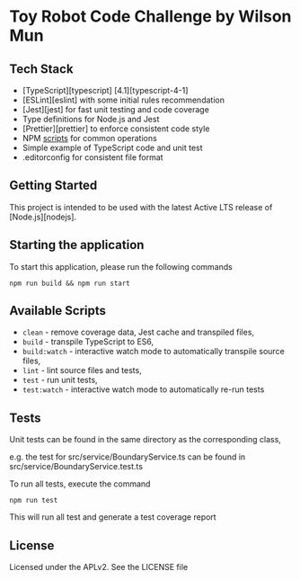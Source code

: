 # Toy Robot Code Challenge by Wilson Mun

## Tech Stack
- [TypeScript][typescript] [4.1][typescript-4-1]
- [ESLint][eslint] with some initial rules recommendation
- [Jest][jest] for fast unit testing and code coverage
- Type definitions for Node.js and Jest
- [Prettier][prettier] to enforce consistent code style
- NPM [scripts](#available-scripts) for common operations
- Simple example of TypeScript code and unit test
- .editorconfig for consistent file format

## Getting Started

This project is intended to be used with the latest Active LTS release of [Node.js][nodejs].

## Starting the application
To start this application, please run the following commands

```
npm run build && npm run start
```

## Available Scripts

- `clean` - remove coverage data, Jest cache and transpiled files,
- `build` - transpile TypeScript to ES6,
- `build:watch` - interactive watch mode to automatically transpile source files,
- `lint` - lint source files and tests,
- `test` - run unit tests,
- `test:watch` - interactive watch mode to automatically re-run tests


## Tests

Unit tests can be found in the same directory as the corresponding class, 

e.g. the test for src/service/BoundaryService.ts can be found in src/service/BoundaryService.test.ts

To run all tests, execute the command
```
npm run test
```

This will run all test and generate a test coverage report

## License

Licensed under the APLv2. See the LICENSE file